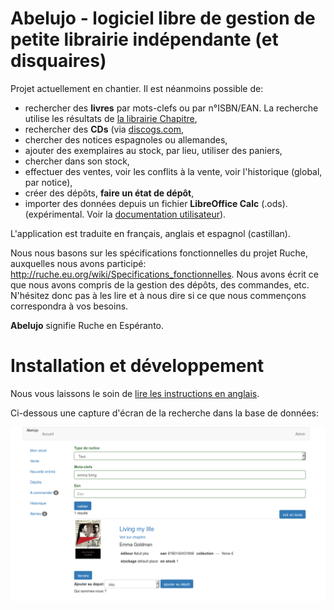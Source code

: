 Abelujo - logiciel libre de gestion de petite librairie indépendante (et disquaires)
====================================================================

Projet actuellement en chantier. Il est néanmoins possible de:

-   rechercher des **livres** par mots-clefs ou par n°ISBN/EAN. La recherche
    utilise les résultats de [la librairie Chapitre](https://www.chapitre.com),
-   rechercher des **CDs** (via [discogs.com](http://www.discogs.com),
-   chercher des notices espagnoles ou allemandes,
- ajouter des exemplaires au stock, par lieu, utiliser des paniers,
-   chercher dans son stock,
-   effectuer des ventes, voir les conflits à la vente, voir l'historique (global, par notice),
-   créer des dépôts, **faire un état de dépôt**,
-   importer des données depuis un fichier **LibreOffice Calc** (.ods). (expérimental. Voir la [documentation utilisateur](doc/french/index.rst "doc utilisateur")).

L'application est traduite en français, anglais et espagnol (castillan).

Nous nous basons sur les spécifications fonctionnelles du projet Ruche,
auxquelles nous avons participé:
<http://ruche.eu.org/wiki/Specifications_fonctionnelles>. Nous avons
écrit ce que nous avons compris de la gestion des dépôts, des commandes,
etc. N'hésitez donc pas à les lire et à nous dire si ce que nous
commençons correspondra à vos besoins.

**Abelujo** signifie Ruche en Espéranto.

Installation et développement
=============================

Nous vous laissons le soin de [lire les instructions en anglais](README.md "").

Ci-dessous une capture d'écran de la recherche dans la base de données:

![chercher une notice](doc/abelujo-collection.png)
